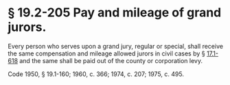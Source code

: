 # § 19.2-205 Pay and mileage of grand jurors.

<p>Every person who serves upon a grand jury, regular or special, shall receive the same compensation and mileage allowed jurors in civil cases by § <a href='http://law.lis.virginia.gov/vacode/17.1-618/'>17.1-618</a> and the same shall be paid out of the county or corporation levy.</p><p>Code 1950, § 19.1-160; 1960, c. 366; 1974, c. 207; 1975, c. 495.</p>
